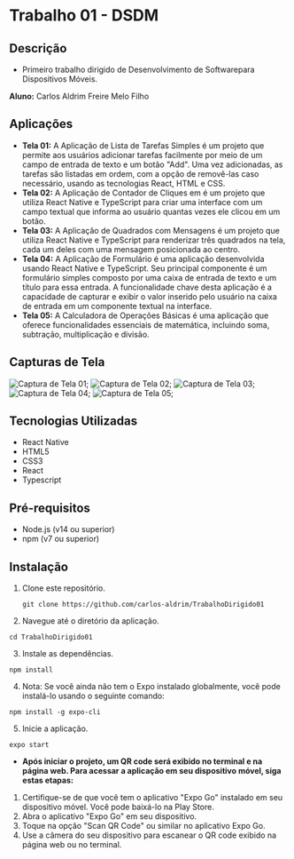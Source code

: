 # Trabalho 01 - DSDM

## Descrição

- Primeiro trabalho dirigido de Desenvolvimento de Softwarepara Dispositivos Móveis.

**Aluno:** Carlos Aldrim Freire Melo Filho

## Aplicações

- **Tela 01:** A Aplicação de Lista de Tarefas Simples é um projeto que permite aos usuários adicionar tarefas facilmente por meio de um campo de entrada de texto e um botão "Add". Uma vez adicionadas, as tarefas são listadas em ordem, com a opção de removê-las caso necessário, usando as tecnologias React, HTML e CSS.
- **Tela 02:** A Aplicação de Contador de Cliques em é um projeto que utiliza React Native e TypeScript para criar uma interface com um campo textual que informa ao usuário quantas vezes ele clicou em um botão.
- **Tela 03:** A Aplicação de Quadrados com Mensagens é um projeto que utiliza React Native e TypeScript para renderizar três quadrados na tela, cada um deles com uma mensagem posicionada ao centro.
- **Tela 04:** A Aplicação de Formulário é uma aplicação desenvolvida usando React Native e TypeScript. Seu principal componente é um formulário simples composto por uma caixa de entrada de texto e um título para essa entrada. A funcionalidade chave desta aplicação é a capacidade de capturar e exibir o valor inserido pelo usuário na caixa de entrada em um componente textual na interface.
- **Tela 05:** A Calculadora de Operações Básicas é uma aplicação que oferece funcionalidades essenciais de matemática, incluindo soma, subtração, multiplicação e divisão.

## Capturas de Tela

![Captura de Tela 01](https://github.com/carlos-aldrim/TrabalhoDirigido01/blob/main/assets/Screenshot_20230904-185214_Expo%20Go.jpg);
![Captura de Tela 02](https://github.com/carlos-aldrim/TrabalhoDirigido01/blob/main/assets/Screenshot_20230904-185222_Expo%20Go.jpg);
![Captura de Tela 03](https://github.com/carlos-aldrim/TrabalhoDirigido01/blob/main/assets/Screenshot_20230904-185230_Expo%20Go.jpg);
![Captura de Tela 04](https://github.com/carlos-aldrim/TrabalhoDirigido01/blob/main/assets/Screenshot_20230904-185244_Expo%20Go.jpg);
![Captura de Tela 05](https://github.com/carlos-aldrim/TrabalhoDirigido01/blob/main/assets/Screenshot_20230904-185335_Expo%20Go.jpg);

## Tecnologias Utilizadas

- React Native
- HTML5
- CSS3
- React
- Typescript

## Pré-requisitos

- Node.js (v14 ou superior)
- npm (v7 ou superior)

## Instalação

1. Clone este repositório.
   ```shell
   git clone https://github.com/carlos-aldrim/TrabalhoDirigido01
   ```
2. Navegue até o diretório da aplicação.
  ```shell
  cd TrabalhoDirigido01
  ```

3. Instale as dependências.
  ```shell
  npm install
  ```

  4. Nota: Se você ainda não tem o Expo instalado globalmente, você pode instalá-lo usando o seguinte comando:

  ```shell
  npm install -g expo-cli
  ```

5. Inicie a aplicação.
  ```shell
  expo start
  ```

- **Após iniciar o projeto, um QR code será exibido no terminal e na página web. Para acessar a aplicação em seu dispositivo móvel, siga estas etapas:**
1. Certifique-se de que você tem o aplicativo "Expo Go" instalado em seu dispositivo móvel. Você pode baixá-lo na Play Store.
2. Abra o aplicativo "Expo Go" em seu dispositivo.
3. Toque na opção "Scan QR Code" ou similar no aplicativo Expo Go.
4. Use a câmera do seu dispositivo para escanear o QR code exibido na página web ou no terminal.
